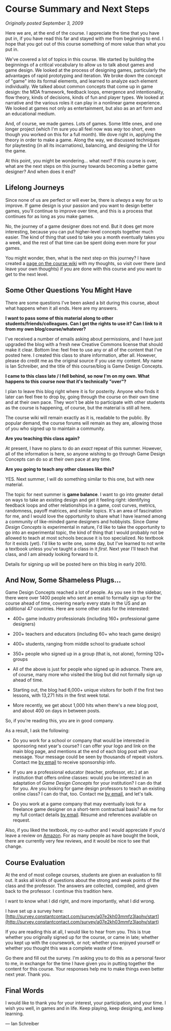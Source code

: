 # Course Summary and Next Steps

*Originally posted September 3, 2009*

Here we are, at the end of the course. I appreciate the time that you have put in, if you have read this far and stayed with me from beginning to end. I hope that you got out of this course something of more value than what you put in.

We've covered a lot of topics in this course. We started by building the beginnings of a critical vocabulary to allow us to talk about games and game design. We looked at the process of designing games, particularly the advantages of rapid prototyping and iteration. We broke down the concept of "game" into its formal elements, and learned to analyze each element individually. We talked about common concepts that come up in game design: the MDA framework, feedback loops, emergence and intentionality, flow theory, kinds of decisions, kinds of fun and player types. We looked at narrative and the various roles it can play in a nonlinear game experience. We looked at games not only as entertainment, but also as an art form and an educational medium.

And, of course, we made games. Lots of games. Some little ones, and one longer project (which I'm sure you all feel now was *way* too short, even though you worked on this for a full month). We dove right in, applying the theory in order to make a game. Along the way, we discussed techniques for playtesting (in all its incarnations), balancing, and designing the UI for the game.

At this point, you might be wondering… what next? If this course is over, what are the next steps on this journey towards becoming a better game designer? And when does it end?

## Lifelong Journeys

Since none of us are perfect or will ever be, there is *always* a way for us to improve. If game design is your passion and you want to design better games, you'll continue to improve over time, and this is a process that continues for as long as you make games.

No, the journey of a game designer does not end. But it does get more interesting, because you can put higher-level concepts together much easier. The kind of thing that used to take you a month eventually takes you a week, and the rest of that time can be spent doing even more for your games.

You might wonder, then, what is the next step on this journey? I have created a [page on the course wiki](http://gamedesignconcepts.pbworks.com/next-steps) with my thoughts, so visit over there (and leave your own thoughts) if you are done with this course and you want to get to the next level.

## Some Other Questions You Might Have

There are some questions I've been asked a bit during this course, about what happens when it all ends. Here are my answers.

**I want to pass some of this material along to other students/friends/colleagues. Can I get the rights to use it? Can I link to it from my own blog/course/whatever?**

I've received a number of emails asking about permissions, and I have just upgraded the blog with a fresh new Creative Commons license that should make it clear. Bottom line: feel free to use any or all of the content that I've posted here. I created this class to share information, after all. However, please do credit me as the original source if you use my content. My name is Ian Schreiber, and the title of this course/blog is Game Design Concepts.

**I came to this class late / I fell behind, so now I'm on my own. What happens to this course now that it's technically "over"?**

I plan to leave this blog right where it is for posterity. Anyone who finds it later can feel free to drop by, going through the course on their own time and at their own pace. They won't be able to participate with other students as the course is happening, of course, but the material is still all here.

The course wiki will remain exactly as it is, readable to the public. By popular demand, the course forums will remain as they are, allowing those of you who signed up to maintain a community.

**Are you teaching this class again?**

At present, I have no plans to do an *exact* repeat of this summer. However, all of the information is here, so anyone wishing to go through Game Design Concepts can do so at their own pace at any time.

**Are you going to teach any other classes like this?**

YES. Next summer, I will do something similar to this one, but with new material.

The topic for next summer is **game balance**. I want to go into greater detail on ways to take an existing design and get it feeling right: identifying feedback loops and other relationships in a game, cost curves, metrics, randomness, payoff matrices, and similar topics. It's an area of fascination for me, and I would love the opportunity to share what I have learned among a community of like-minded game designers and hobbyists. Since *Game Design Concepts* is experimental in nature, I'd like to take the opportunity to go into an experimental topic, the kind of thing that I would probably not be allowed to teach at most schools because it is too specialized. No textbook for it exists (yet). I'd like to write one, some day, but I've learned to not write a textbook unless you've taught a class in it *first*. Next year I'll teach that class, and I am already looking forward to it.

Details for signing up will be posted here on this blog in early 2010.

## And Now, Some Shameless Plugs…

Game Design Concepts reached a lot of people. As you see in the sidebar, there were over 1400 people who sent an email to formally sign up for the course ahead of time, covering nearly every state in the US and an additional 47 countries. Here are some other stats for the interested:

-   400+ game industry professionals (including 160+ professional game designers)

-   200+ teachers and educators (including 60+ who teach game design)

-   400+ students, ranging from middle school to graduate school

-   350+ people who signed up in a group (that is, not alone), forming 120+ groups

-   All of the above is just for people who signed up in advance. There are, of course, many more who visited the blog but did not formally sign up ahead of time.

-   Starting out, the blog had 6,000+ unique visitors for both if the first two lessons, with 13,271 hits in the first week total.

-   More recently, we get about 1,000 hits when there's a new blog post, and about 400 on days in between posts.

So, if you're reading this, you are in good company.

As a result, I ask the following:

-   Do you work for a school or company that would be interested in sponsoring next year's course? I can offer your logo and link on the main blog page, and mentions at the end of each blog post with your message. Your message could be seen by thousands of repeat visitors. Contact me [by email](mailto:gamedesignconcepts@yahoo.com) to receive sponsorship info.

-   If you are a professional educator (teacher, professor, etc.) at an institution that offers online classes: would you be interested in an adaptation of *Game Design Concepts* for your institution? I can do that for you. Are you looking for game design professors to teach an existing online class? I can do that, too. Contact me [by email](mailto:gamedesignconcepts@yahoo.com), and let's talk.

-   Do you work at a game company that may eventually look for a freelance game designer on a short-term contractual basis? Ask me for my full contact details [by email](mailto:gamedesignconcepts@yahoo.com). Résumé and references available on request.

Also, if you liked the textbook, my co-author and I would appreciate if you'd leave a review on [Amazon](http://www.amazon.com/gp/product/158450580X?ie=UTF8&tag=gamedesiconc-20&linkCode=as2&camp=1789&creative=9325&creativeASIN=158450580X). For as many people as have bought the book, there are currently very few reviews, and it would be nice to see that change.

## Course Evaluation

At the end of most college courses, students are given an evaluation to fill out. It asks all kinds of questions about the strong and weak points of the class and the professor. The answers are collected, compiled, and given back to the professor. I continue this tradition here.

I want to know what I did right, and more importantly, what I did wrong.

I have set up a survey here: [http://survey.constantcontact.com/survey/a07e2kh03mmfz3laohv/start](http://survey.constantcontact.com/survey/a07e2kh03mmfz3laohv/start)

If you are reading this at all, I would like to hear from you. This is true whether you originally signed up for the course, or came in late; whether you kept up with the coursework, or not; whether you enjoyed yourself or whether you thought this was a complete waste of time.

Go there and fill out the survey. I'm asking you to do this as a personal favor to me, in exchange for the time I have given you in putting together the content for this course. Your responses help me to make things even better next year. Thank you.

## Final Words

I would like to thank you for your interest, your participation, and your time. I wish you well, in games and in life. Keep playing, keep designing, and keep learning.

— Ian Schreiber
